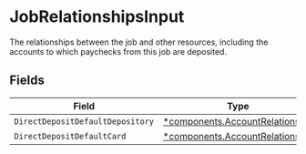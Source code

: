 # JobRelationshipsInput

The relationships between the job and other resources, including the accounts to which paychecks from this job are deposited.


## Fields

| Field                                                                             | Type                                                                              | Required                                                                          | Description                                                                       |
| --------------------------------------------------------------------------------- | --------------------------------------------------------------------------------- | --------------------------------------------------------------------------------- | --------------------------------------------------------------------------------- |
| `DirectDepositDefaultDepository`                                                  | [*components.AccountRelationship](../../models/components/accountrelationship.md) | :heavy_minus_sign:                                                                | N/A                                                                               |
| `DirectDepositDefaultCard`                                                        | [*components.AccountRelationship](../../models/components/accountrelationship.md) | :heavy_minus_sign:                                                                | N/A                                                                               |